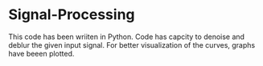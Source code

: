 # Signal-Processing
This code has been wriiten in Python.
Code has capcity to denoise and deblur the given input signal.
For better visualization of the curves, graphs have beeen plotted.
